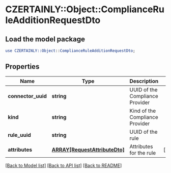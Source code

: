 # CZERTAINLY::Object::ComplianceRuleAdditionRequestDto

## Load the model package
```perl
use CZERTAINLY::Object::ComplianceRuleAdditionRequestDto;
```

## Properties
Name | Type | Description | Notes
------------ | ------------- | ------------- | -------------
**connector_uuid** | **string** | UUID of the Compliance Provider | 
**kind** | **string** | Kind of the Compliance Provider | 
**rule_uuid** | **string** | UUID of the rule | 
**attributes** | [**ARRAY[RequestAttributeDto]**](RequestAttributeDto.md) | Attributes for the rule | [optional] 

[[Back to Model list]](../README.md#documentation-for-models) [[Back to API list]](../README.md#documentation-for-api-endpoints) [[Back to README]](../README.md)



